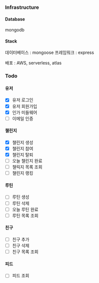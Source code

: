 ### Infrastructure

#### Database

mongodb

#### Stack

데이터베이스 : mongoose
프레임워크 : express

배포 : AWS, serverless, atlas

### Todo

#### 유저
- [X] 유저 로그인
- [X] 유저 회원가입
- [X] 인가 미들웨어
- [ ] 이메일 인증

#### 챌린지
- [X] 챌린지 생성
- [X] 챌린지 참여
- [X] 챌린지 탈퇴
- [ ] 오늘 챌린지 완료
- [ ] 챌릭지 목록 조회
- [ ] 챌린지 랭킹

#### 루틴
- [ ] 루틴 생성
- [ ] 루틴 삭제
- [ ] 오늘 루틴 완료
- [ ] 루틴 목록 조회

#### 친구
- [ ] 친구 추가
- [ ] 친구 삭제
- [ ] 친구 목록 조회

#### 피드
- [ ] 피드 조회
